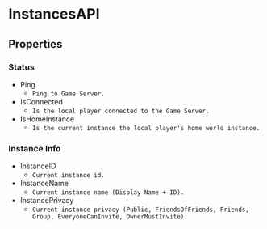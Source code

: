 # InstancesAPI

## **Properties**

### Status
- Ping
  - `Ping to Game Server.`
- IsConnected
  - `Is the local player connected to the Game Server.`
- IsHomeInstance
  - `Is the current instance the local player's home world instance.`

### Instance Info
- InstanceID
  - `Current instance id.`
- InstanceName
  - `Current instance name (Display Name + ID).`
- InstancePrivacy
  - `Current instance privacy (Public, FriendsOfFriends, Friends, Group, EveryoneCanInvite, OwnerMustInvite).`
